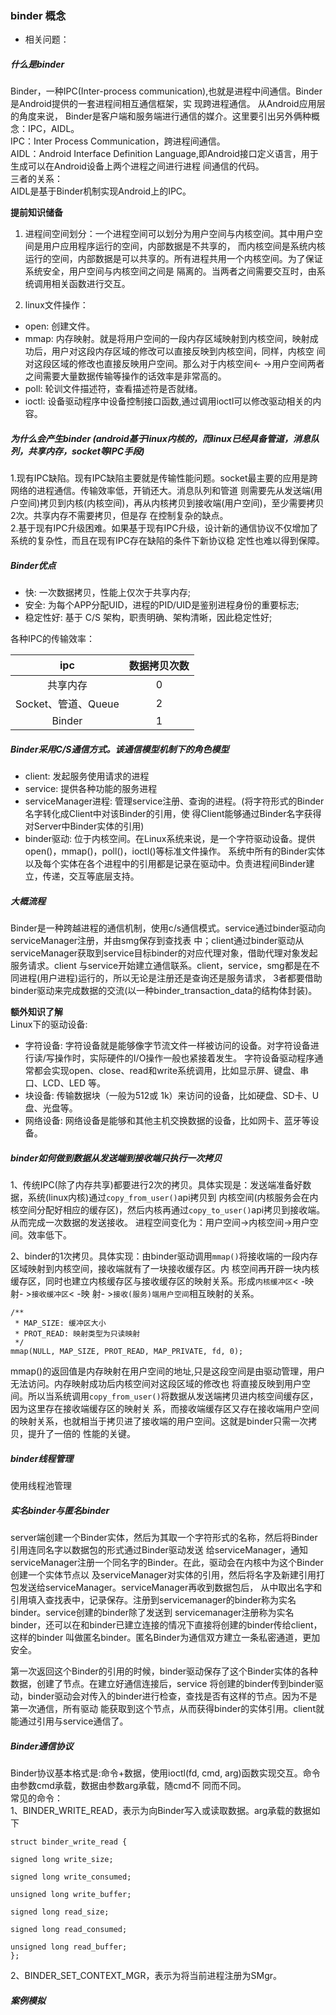### binder 概念  

* 相关问题： [](../aQA/answer/android/BinderQA.md)


##### 什么是binder
Binder，一种IPC(Inter-process communication),也就是进程中间通信。Binder是Android提供的一套进程间相互通信框架，实
现跨进程通信。
从Android应用层的角度来说， Binder是客户端和服务端进行通信的媒介。这里要引出另外俩种概念：IPC，AIDL。    
IPC：Inter Process Communication，跨进程间通信。  
AIDL：Android Interface Definition Language,即Android接口定义语言，用于生成可以在Android设备上两个进程之间进行进程
间通信的代码。  
三者的关系：   
AIDL是基于Binder机制实现Android上的IPC。

<b>提前知识储备</b>  
1. 进程间空间划分：一个进程空间可以划分为用户空间与内核空间。其中用户空间是用户应用程序运行的空间，内部数据是不共享的，
而内核空间是系统内核运行的空间，内部数据是可以共享的。所有进程共用一个内核空间。为了保证系统安全，用户空间与内核空间之间是
隔离的。当两者之间需要交互时，由系统调用相关函数进行交互。

2. linux文件操作：
* open: 创建文件。
* mmap: 内存映射。就是将用户空间的一段内存区域映射到内核空间，映射成功后，用户对这段内存区域的修改可以直接反映到内核空间，同样，内核空
间对这段区域的修改也直接反映用户空间。那么对于内核空间<- ->用户空间两者之间需要大量数据传输等操作的话效率是非常高的。
* poll: 轮训文件描述符，查看描述符是否就绪。
* ioctl: 设备驱动程序中设备控制接口函数,通过调用ioctl可以修改驱动相关的内容。


##### 为什么会产生binder (android基于linux内核的，而linux已经具备管道，消息队列，共享内存，socket等IPC手段)
1.现有IPC缺陷。现有IPC缺陷主要就是传输性能问题。socket最主要的应用是跨网络的进程通信。传输效率低，开销还大。消息队列和管道
则需要先从发送端(用户空间)拷贝到内核(内核空间)，再从内核拷贝到接收端(用户空间)，至少需要拷贝2次。共享内存不需要拷贝，但是存
在控制复杂的缺点。  
2.基于现有IPC升级困难。如果基于现有IPC升级，设计新的通信协议不仅增加了系统的复杂性，而且在现有IPC存在缺陷的条件下新协议稳
定性也难以得到保障。   

##### Binder优点 
* 快:  一次数据拷贝，性能上仅次于共享内存;
* 安全:  为每个APP分配UID，进程的PID/UID是鉴别进程身份的重要标志;
* 稳定性好:  基于 C/S 架构，职责明确、架构清晰，因此稳定性好;

各种IPC的传输效率：  

ipc | 数据拷贝次数 |
:---: | :---:
共享内存 | 0  |
Socket、管道、Queue | 2|
Binder | 1  |

##### Binder采用C/S通信方式。该通信模型机制下的角色模型
* client: 发起服务使用请求的进程
* service: 提供各种功能的服务进程
* serviceManager进程: 管理service注册、查询的进程。(将字符形式的Binder名字转化成Client中对该Binder的引用，使
得Client能够通过Binder名字获得对Server中Binder实体的引用)
* binder驱动: 位于内核空间。在Linux系统来说，是一个字符驱动设备。提供open()，mmap()，poll()，ioctl()等标准文件操作。
系统中所有的Binder实体以及每个实体在各个进程中的引用都是记录在驱动中。负责进程间Binder建立，传递，交互等底层支持。

##### 大概流程
Binder是一种跨越进程的通信机制，使用c/s通信模式。service通过binder驱动向serviceManager注册，并由smg保存到查找表
中；client通过binder驱动从serviceManager获取到service目标binder的对应代理对象，借助代理对象发起服务请求。client
与service开始建立通信联系。client，service，smg都是在不同进程(用户进程)运行的，所以无论是注册还是查询还是服务请求，
3者都要借助binder驱动来完成数据的交流(以一种binder_transaction_data的结构体封装)。


<b>额外知识了解</b>   
 Linux下的驱动设备:
 * 字符设备: 字符设备就是能够像字节流文件一样被访问的设备。对字符设备进行读/写操作时，实际硬件的I/O操作一般也紧接着发生。
 字符设备驱动程序通常都会实现open、close、read和write系统调用，比如显示屏、键盘、串口、LCD、LED 等。 
 * 块设备: 传输数据块（一般为512或 1k）来访问的设备，比如硬盘、SD卡、U盘、光盘等。
 * 网络设备: 网络设备是能够和其他主机交换数据的设备，比如网卡、蓝牙等设备。


##### binder如何做到数据从发送端到接收端只执行一次拷贝   
1、传统IPC(除了内存共享)都要进行2次的拷贝。具体实现是：发送端准备好数据，系统(linux内核)通过`copy_from_user()`api拷贝到
内核空间(内核服务会在内核空间分配好相应的缓存区)，然后内核再通过`copy_to_user()`api拷贝到接收端。从而完成一次数据的发送接收。
进程空间变化为：用户空间->内核空间->用户空间。效率低下。   

2、binder的1次拷贝。具体实现：由binder驱动调用`mmap()`将接收端的一段内存区域映射到内核空间，接收端就有了一块接收缓存区。内
核空间再开辟一块内核缓存区，同时也建立内核缓存区与接收缓存区的映射关系。形成`内核缓冲区`< -映射- >`接收缓冲区`< -映
射- >`接收(服务)端用户空间`相互映射的关系。
```
/** 
 * MAP_SIZE: 缓冲区大小
 * PROT_READ: 映射类型为只读映射
 */
mmap(NULL, MAP_SIZE, PROT_READ, MAP_PRIVATE, fd, 0); 
```
mmap()的返回值是内存映射在用户空间的地址,只是这段空间是由驱动管理，用户无法访问。内存映射成功后内核空间对这段区域的修改也
将直接反映到用户空间。所以当系统调用`copy_from_user()`将数据从发送端拷贝进内核空间缓存区，因为这里存在接收端缓存区的映射关
系，而接收端缓存区又存在接收端用户空间的映射关系，也就相当于拷贝进了接收端的用户空间。这就是binder只需一次拷贝，提升了一倍的
性能的关键。

##### binder线程管理
使用线程池管理


##### 实名binder与匿名binder 
server端创建一个Binder实体，然后为其取一个字符形式的名称，然后将Binder引用连同名字以数据包的形式通过Binder驱动发送
给serviceManager，通知serviceManager注册一个同名字的Binder。在此，驱动会在内核中为这个Binder创建一个实体节点以
及serviceManager对实体的引用，然后将名字及新建引用打包发送给serviceManager。serviceManager再收到数据包后，
从中取出名字和引用填入查找表中，记录保存。注册到servicemanager的binder称为实名binder。service创建的binder除了发送到
servicemanager注册称为实名binder，还可以在和binder已建立连接的情况下直接将创建的binder传给client，这样的binder
叫做匿名binder。匿名Binder为通信双方建立一条私密通道，更加安全。

第一次返回这个Binder的引用的时候，binder驱动保存了这个Binder实体的各种数据，创建了节点。在建立好通信连接后，service
将创建的binder传到binder驱动，binder驱动会对传入的binder进行检查，查找是否有这样的节点。因为不是第一次通信，所有驱动
能获取到这个节点，从而获得binder的实体引用。client就能通过引用与service通信了。


##### Binder通信协议
Binder协议基本格式是:命令+数据，使用ioctl(fd, cmd, arg)函数实现交互。命令由参数cmd承载，数据由参数arg承载，随cmd不
同而不同。  
常见的命令：   
1、BINDER_WRITE_READ，表示为向Binder写入或读取数据。arg承载的数据如下

```
struct binder_write_read {

signed long write_size;

signed long write_consumed;

unsigned long write_buffer;

signed long read_size;

signed long read_consumed;

unsigned long read_buffer;
};
```
2、BINDER_SET_CONTEXT_MGR，表示为将当前进程注册为SMgr。   


##### 案例模拟
